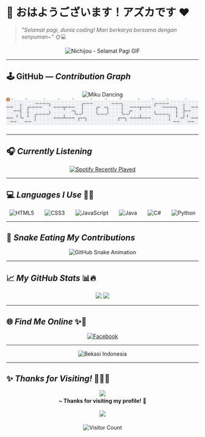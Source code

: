 # 🌸 おはようございます！アズカです ❤️  
> *"Selamat pagi, dunia coding! Mari berkarya bersama dengan senyuman~"* 🌞💻

<div align="center">
  <img src="https://media1.tenor.com/m/eaNIf0hiKPkAAAAd/nichijou-selamat-pagi.gif" height="350" alt="Nichijou - Selamat Pagi GIF" />
</div>

---

## 🕹️ GitHub — *Contribution Graph*

<div align="center">
  <img src="https://media1.tenor.com/m/S-Co5OMRptUAAAAd/miku-hatsune-miku.gif" height="250" alt="Miku Dancing" />
</div>

<picture>
  <source media="(prefers-color-scheme: dark)" srcset="https://raw.githubusercontent.com/Azelzy/Azelzy/output/pacman-contribution-graph-dark.svg">
  <source media="(prefers-color-scheme: light)" srcset="https://raw.githubusercontent.com/Azelzy/Azelzy/output/pacman-contribution-graph.svg">
  <img src="https://raw.githubusercontent.com/Azelzy/Azelzy/output/pacman-contribution-graph.svg" alt="Pacman Contribution Graph" />
</picture>

---

## 🎧 *Currently Listening*

<div align="center">
  <a href="https://open.spotify.com/user/vgwrcri8ooj60jht8vi85o1u6">
    <img src="https://spotify-recently-played-readme.vercel.app/api?user=vgwrcri8ooj60jht8vi85o1u6&count=1&unique=true" alt="Spotify Recently Played" />
  </a>
</div>

---

## 💻 *Languages I Use* 🧠✨

<div align="center">
  <img src="https://cdn.jsdelivr.net/gh/devicons/devicon/icons/html5/html5-original.svg" height="50" alt="HTML5" />
  <img width="20" />
  <img src="https://cdn.jsdelivr.net/gh/devicons/devicon/icons/css3/css3-original.svg" height="50" alt="CSS3" />
  <img width="20" />
  <img src="https://cdn.jsdelivr.net/gh/devicons/devicon/icons/javascript/javascript-original.svg" height="50" alt="JavaScript" />
  <img width="20" />
  <img src="https://cdn.jsdelivr.net/gh/devicons/devicon/icons/java/java-original.svg" height="50" alt="Java" />
  <img width="20" />
  <img src="https://cdn.jsdelivr.net/gh/devicons/devicon/icons/csharp/csharp-original.svg" height="50" alt="C#" />
  <img width="20" />
  <img src="https://cdn.jsdelivr.net/gh/devicons/devicon/icons/python/python-original.svg" height="50" alt="Python" />
</div>

---

## 🐍 *Snake Eating My Contributions*

<div align="center">
  <img src="https://raw.githubusercontent.com/Azelzy/Azelzy/output/snake.svg" alt="GitHub Snake Animation" />
</div>

---

## 📈 *My GitHub Stats* 📊🔥

<div align="center">
  <img src="https://github-readme-stats.vercel.app/api?username=Azelzy&show_icons=true&theme=tokyonight&count_private=true&hide_title=false&rank_icon=github&custom_title=アズカのGitHub統計" height="150" />
  <img src="https://github-readme-stats.vercel.app/api/top-langs/?username=Azelzy&layout=compact&theme=tokyonight&langs_count=6" height="150" />
</div>

---

## 🌐 *Find Me Online* ✨📱

<div align="center">
  <a href="https://www.facebook.com/profile.php?id=61574071302904&locale=id_ID">
    <img src="https://raw.githubusercontent.com/maurodesouza/profile-readme-generator/master/src/assets/icons/social/facebook/default.svg" width="52" alt="Facebook" />
  </a>
</div>

---

<div align="center">
  <img src="https://media1.tenor.com/m/lPxty4wa4nEAAAAd/bekasi-indonesia.gif" height="300" alt="Bekasi Indonesia" />
</div>

---

## ✨ *Thanks for Visiting!* 🙇‍♀️💕

<div align="center">
  <img src="https://media1.tenor.com/d5INxd32FoMAAAAi/triple-baka-miku.gif" height="200" />
  <br />
  <b> ~ Thanks for visiting my profile!</b> 💫
  <br /><br />
  <img src="https://media.tenor.com/ouQzDmgC9CwAAAAi/miku-vocaloid.gif" height="150" />
  <br /><br />
  <img src="https://profile-counter.glitch.me/Azelzy/count.svg" alt="Visitor Count" />
</div>
